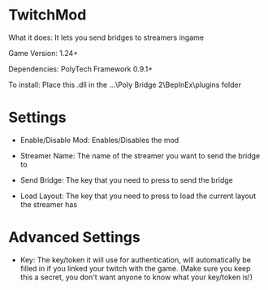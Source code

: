# TwitchMod
What it does: It lets you send bridges to streamers ingame

Game Version: 1.24+

Dependencies: PolyTech Framework 0.9.1+

To install: Place this .dll in the ...\Poly Bridge 2\BepInEx\plugins folder


# Settings
- Enable/Disable Mod: Enables/Disables the mod

- Streamer Name: The name of the streamer you want to send the bridge to

- Send Bridge: The key that you need to press to send the bridge

- Load Layout: The key that you need to press to load the current layout the streamer has


# Advanced Settings
- Key: The key/token it will use for authentication, will automatically be filled in if you linked your twitch with the game. (Make sure you keep this a secret, you don't want anyone to know what your key/token is!)
